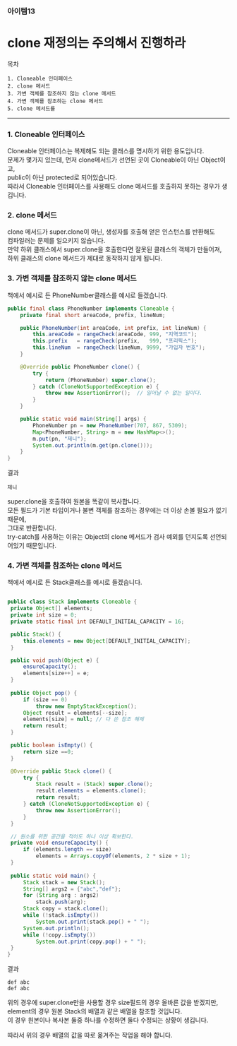 ### 아이템13
# clone 재정의는 주의해서 진행하라

목차
  
    1. Cloneable 인터페이스
    2. clone 메서드
    3. 가변 객체를 참조하지 않는 clone 메서드
    4. 가변 객체를 참조하는 clone 메서드
    5. clone 메서드를

---
### 1. Cloneable 인터페이스
Cloneable 인터페이스는 복제해도 되는 클래스를 명시하기 위한 용도입니다.  
문제가 몇가지 있는데, 먼저 clone메서드가 선언된 곳이 Cloneable이 아닌 Object이고,  
public이 아닌 protected로 되어있습니다.  
따라서 Cloneable 인터페이스를 사용해도 clone 메서드를 호출하지 못하는 경우가 생깁니다.  

### 2. clone 메서드
clone 메서드가 super.clone이 아닌, 생성자를 호출해 얻은 인스턴스를 반환해도  
컴파일러는 문제를 일으키지 않습니다.  
만약 하위 클래스에서 super.clone을 호출한다면 잘못된 클래스의 객체가 만들어져,  
하위 클래스의 clone 메서드가 제대로 동작하지 않게 됩니다.

### 3. 가변 객체를 참조하지 않는 clone 메서드
책에서 예시로 든 PhoneNumber클래스를 예시로 들겠습니다.  

```java
public final class PhoneNumber implements Cloneable {
    private final short areaCode, prefix, lineNum;

    public PhoneNumber(int areaCode, int prefix, int lineNum) {
        this.areaCode = rangeCheck(areaCode, 999, "지역코드");
        this.prefix   = rangeCheck(prefix,   999, "프리픽스");
        this.lineNum  = rangeCheck(lineNum, 9999, "가입자 번호");
    }

    @Override public PhoneNumber clone() {
        try {
            return (PhoneNumber) super.clone();
        } catch (CloneNotSupportedException e) {
            throw new AssertionError();  // 일어날 수 없는 일이다.
        }
    }

    public static void main(String[] args) {
        PhoneNumber pn = new PhoneNumber(707, 867, 5309);
        Map<PhoneNumber, String> m = new HashMap<>();
        m.put(pn, "제니");
        System.out.println(m.get(pn.clone()));
    }
}
```
결과  

    제니

super.clone을 호출하여 원본을 똑같이 복사합니다.  
모든 필드가 기본 타입이거나 불변 객체를 참조하는 경우에는 더 이상 손볼 필요가 없기 때문에,  
그대로 반환합니다.  
try-catch를 사용하는 이유는 Object의 clone 메서드가 검사 예외를 던지도록 선언되어있기 때문입니다.  

### 4. 가변 객체를 참조하는 clone 메서드
책에서 예시로 든 Stack클래스를 예시로 들겠습니다.

```java

public class Stack implements Cloneable {
 private Object[] elements;
 private int size = 0;
 private static final int DEFAULT_INITIAL_CAPACITY = 16;

 public Stack() {
     this.elements = new Object[DEFAULT_INITIAL_CAPACITY];
 }

 public void push(Object e) {
     ensureCapacity();
     elements[size++] = e;
 }
 
 public Object pop() {
     if (size == 0)
         throw new EmptyStackException();
     Object result = elements[--size];
     elements[size] = null; // 다 쓴 참조 해제
     return result;
 }

 public boolean isEmpty() {
     return size ==0;
 }

 @Override public Stack clone() {
     try {
         Stack result = (Stack) super.clone();
         result.elements = elements.clone();
         return result;
     } catch (CloneNotSupportedException e) {
         throw new AssertionError();
     }
 }

 // 원소를 위한 공간을 적어도 하나 이상 확보한다.
 private void ensureCapacity() {
     if (elements.length == size)
         elements = Arrays.copyOf(elements, 2 * size + 1);
 }
 
 public static void main() {
     Stack stack = new Stack();
     String[] args2 = {"abc","def"};
     for (String arg : args2)
         stack.push(arg);
     Stack copy = stack.clone();
     while (!stack.isEmpty())
         System.out.print(stack.pop() + " ");
     System.out.println();
     while (!copy.isEmpty())
         System.out.print(copy.pop() + " ");
 }
}
```

결과
 
    def abc
    def abc

위의 경우에 super.clone만을 사용할 경우 size필드의 경우 올바른 값을 받겠지만,  
element의 경우 원본 Stack의 배열과 같은 배열을 참조할 것입니다.  
이 경우 원본이나 복사본 둘중 하나를 수정하면 둘다 수정되는 상황이 생깁니다.  
  
따라서 위의 경우 배열의 값을 따로 옮겨주는 작업을 해야 합니다.  
